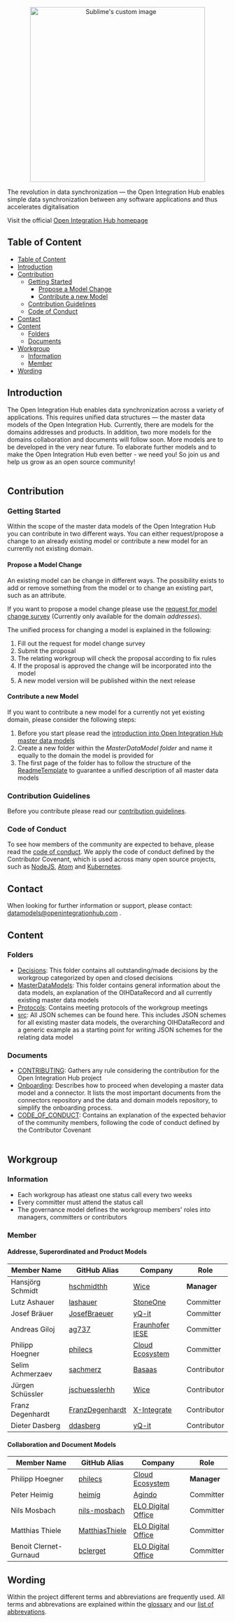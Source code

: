<p align="center">
  <img src="https://github.com/openintegrationhub/Data-and-Domain-Models/blob/master/Assets/medium-oih-einzeilig-zentriert.jpg" alt="Sublime's custom image" width="400"/>


The revolution in data synchronization — the Open Integration Hub enables simple data synchronization between any software applications and thus accelerates digitalisation

Visit the official [Open Integration Hub homepage](https://www.openintegrationhub.de/)

## Table of Content
<!-- TOC depthFrom:2 depthTo:6 withLinks:1 updateOnSave:1 orderedList:0 -->

- [Table of Content](#table-of-content)
- [Introduction](#introduction)
- [Contribution](#contribution)
	- [Getting Started](#getting-started)
		- [Propose a Model Change](#propose-a-model-change)
		- [Contribute a new Model](#contribute-a-new-model)
	- [Contribution Guidelines](#contribution-guidelines)
	- [Code of Conduct](#code-of-conduct)
- [Contact](#contact)
- [Content](#content)
	- [Folders](#folders)
	- [Documents](#documents)
- [Workgroup](#workgroup)
	- [Information](#information)
	- [Member](#member)
- [Wording](#wording)

<!-- /TOC -->


## Introduction

The Open Integration Hub enables data synchronization across a variety of applications. This requires unified data structures — the master data models of the Open Integration Hub. Currently, there are models for the domains addresses and products. In addition, two more models for the domains collaboration and documents will follow soon. More models are to be developed in the very near future. To elaborate further models and to make the Open Integration Hub even better - we need you! So join us and help us grow as an open source community!
<br><br>


## Contribution
### Getting Started


Within the scope of the master data models of the Open Integration Hub you can contribute in two different ways. You can either request/propose a change to an already existing model or contribute a new model for an currently not existing domain.


#### Propose a Model Change

An existing model can be change in different ways. The possibility exists to add or remove something from the model or to change an existing part, such as an attribute.

If you want to propose a model change please use the [request for model change survey](https://docs.google.com/forms/d/e/1FAIpQLScTkJNCEPTIBlc7Cumn7Y-6pfIPV90E5tVox2djnJbLUSyi4g/viewform) (Currently only available for the domain _addresses_).


The unified process for changing a model is explained in the following:

1. Fill out the request for model change survey
2. Submit the proposal
3. The relating workgroup will check the proposal according to fix rules
4. If the proposal is approved the change will be incorporated into the model
5. A new model version will be published within the next release


#### Contribute a new Model


If you want to contribute a new model for a currently not yet existing domain, please consider the following steps:


1. Before you start please read the [introduction into Open Integration Hub master data models](MasterDataModels/README.md)
2. Create a new folder within the _MasterDataModel folder_ and name it equally to the domain the model is provided for
3. The first page of the folder has to follow the structure of the [ReadmeTemplate](MasterDataModels/ReadmeTemplate.md) to guarantee a unified description of all master data models


### Contribution Guidelines

Before you contribute please read our [contribution guidelines](CONTRIBUTING.md).

### Code of Conduct

To see how members of the community are expected to behave, please read the [code of conduct](CODE_OF_CONDUCT.md). We apply the code of conduct defined by the Contributor Covenant, which is used across many open source projects, such as [NodeJS](https://github.com/nodejs/node), [Atom](https://github.com/atom/atom) and [Kubernetes](https://github.com/kubernetes/kubernetes).

## Contact

When looking for further information or support, please contact: datamodels@openintegrationhub.com .

## Content
### Folders

- [Decisions](Decisions): This folder contains all outstanding/made decisions by the workgroup categorized by open and closed decisions
- [MasterDataModels](MasterDataModels): This folder contains general information about the data models, an explanation of the OIHDataRecord and all currently existing master data models
- [Protocols](Protocols): Contains meeting protocols of the workgroup meetings
- [src](src): All JSON schemes can be found here. This includes JSON schemes for all existing master data models, the overarching OIHDataRecord and a generic example as a starting point for writing JSON schemes for the relating data model


### Documents

- [CONTRIBUTING](CONTRIBUTING.md): Gathers any rule considering the contribution for the Open Integration Hub project
- [Onboarding](Onboarding.md): Describes how to proceed when developing a master data model and a connector. It lists the most important documents from the connectors repository and the data and domain models repository, to simplify the onboarding process.
- [CODE_OF_CONDUCT](CODE_OF_CONDUCT.md): Contains an explanation of the expected behavior of the community members, following  the code of conduct defined by the Contributor Covenant
<br><br>

## Workgroup
### Information
- Each workgroup has atleast one status call every two weeks
- Every committer must attend the status call
- The governance model defines the workgroup members' roles into managers, committers or contributors


### Member

#### Addresse, Superordinated and Product Models
| Member Name |GitHub Alias|Company| Role |
| --- | --- | --- | --- |
| Hansjörg Schmidt  |[hschmidthh](https://github.com/hschmidthh)|[Wice](https://wice.de/)| **Manager**  |
| Lutz Ashauer |[lashauer](https://github.com/lashauer)|[StoneOne](http://stoneone.de)| Committer  |
| Josef Bräuer|[JosefBraeuer](https://github.com/JosefBraeuer)|[yQ-it](http://www.yq-it.com/)| Committer  |
| Andreas Giloj|[ag737](https://github.com/ag737)|[Fraunhofer IESE](https://www.iese.fraunhofer.de/)| Committer  |
| Philipp Hoegner|[philecs](https://github.com/philecs)|[Cloud Ecosystem](http://www.cloudecosystem.org/)| Committer  |
| Selim Achmerzaev|[sachmerz](https://github.com/sachmerz)|[Basaas](https://www.basaas.com/app-store)| Contributor  |
| Jürgen Schüssler|[jschuesslerhh](https://github.com/jschuesslerhh)|[Wice](https://wice.de/)| Contributor  |
| Franz  Degenhardt|[FranzDegenhardt](https://github.com/FranzDegenhardt)|[X-Integrate](https://x-integrate.com/x-integrate-startseite/)| Contributor  |
| Dieter Dasberg|[ddasberg](https://github.com/ddasberg)|[yQ-it](http://www.yq-it.com/)| Contributor  |


#### Collaboration and Document Models
| Member Name |GitHub Alias|Company| Role |
| --- | --- | --- | --- |
| Philipp Hoegner|[philecs](https://github.com/philecs)|[Cloud Ecosystem](http://www.cloudecosystem.org/)| **Manager**  |
| Peter Heimig |[heimig](https://github.com/Heimig)|[Agindo](https://agindo.de/)| Committer  |
| Nils Mosbach|[nils-mosbach](https://github.com/nils-mosbach)|[ELO Digital Office](https://www.elo.com/de-de.html)| Committer  |
| Matthias Thiele|[MatthiasThiele](https://github.com/MatthiasThiele)|[ELO Digital Office](https://www.elo.com/de-de.html)| Committer  |
| Benoit Clernet-Gurnaud|[bclerget](https://github.com/bclerget)|[ELO Digital Office](https://www.elo.com/de-de.html)| Committer  |



## Wording

Within the project different terms and abbreviations are frequently used. All terms and abbrevations are explained within the [glossary](https://github.com/openintegrationhub/Connectors/wiki/Glossary) and our [list of abbrevations](https://github.com/openintegrationhub/Connectors/wiki/Abbreviations).
